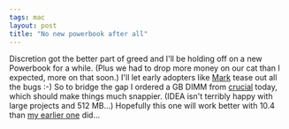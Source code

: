 ```yaml
---
tags: mac
layout: post
title: "No new powerbook after all"
---
```




<p>Discretion got the better part of greed and I'll be holding off on a new Powerbook for a while. (Plus we had to drop more money on our cat than I expected, more on that soon.) I'll let early adopters like <a href="http://mark.denovich.org/">Mark</a> tease out all the bugs :-) So to bridge the gap I ordered a GB DIMM from <a href="http://www.crucial.com/">crucial</a> today, which should make things much snappier. (IDEA isn't terribly happy with large projects and 512 MB...) Hopefully this one will work better with 10.4 than <a href="http://www.cwinters.com/news/display/3371">my earlier one</a> did...</p>


